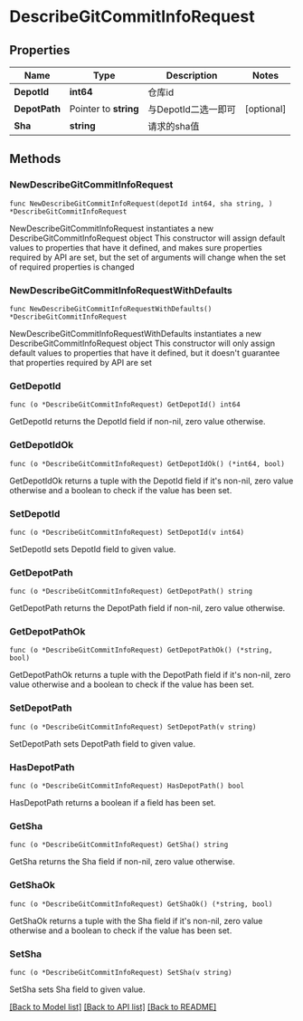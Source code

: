 # DescribeGitCommitInfoRequest

## Properties

Name | Type | Description | Notes
------------ | ------------- | ------------- | -------------
**DepotId** | **int64** | 仓库id | 
**DepotPath** | Pointer to **string** | 与DepotId二选一即可 | [optional] 
**Sha** | **string** | 请求的sha值 | 

## Methods

### NewDescribeGitCommitInfoRequest

`func NewDescribeGitCommitInfoRequest(depotId int64, sha string, ) *DescribeGitCommitInfoRequest`

NewDescribeGitCommitInfoRequest instantiates a new DescribeGitCommitInfoRequest object
This constructor will assign default values to properties that have it defined,
and makes sure properties required by API are set, but the set of arguments
will change when the set of required properties is changed

### NewDescribeGitCommitInfoRequestWithDefaults

`func NewDescribeGitCommitInfoRequestWithDefaults() *DescribeGitCommitInfoRequest`

NewDescribeGitCommitInfoRequestWithDefaults instantiates a new DescribeGitCommitInfoRequest object
This constructor will only assign default values to properties that have it defined,
but it doesn't guarantee that properties required by API are set

### GetDepotId

`func (o *DescribeGitCommitInfoRequest) GetDepotId() int64`

GetDepotId returns the DepotId field if non-nil, zero value otherwise.

### GetDepotIdOk

`func (o *DescribeGitCommitInfoRequest) GetDepotIdOk() (*int64, bool)`

GetDepotIdOk returns a tuple with the DepotId field if it's non-nil, zero value otherwise
and a boolean to check if the value has been set.

### SetDepotId

`func (o *DescribeGitCommitInfoRequest) SetDepotId(v int64)`

SetDepotId sets DepotId field to given value.


### GetDepotPath

`func (o *DescribeGitCommitInfoRequest) GetDepotPath() string`

GetDepotPath returns the DepotPath field if non-nil, zero value otherwise.

### GetDepotPathOk

`func (o *DescribeGitCommitInfoRequest) GetDepotPathOk() (*string, bool)`

GetDepotPathOk returns a tuple with the DepotPath field if it's non-nil, zero value otherwise
and a boolean to check if the value has been set.

### SetDepotPath

`func (o *DescribeGitCommitInfoRequest) SetDepotPath(v string)`

SetDepotPath sets DepotPath field to given value.

### HasDepotPath

`func (o *DescribeGitCommitInfoRequest) HasDepotPath() bool`

HasDepotPath returns a boolean if a field has been set.

### GetSha

`func (o *DescribeGitCommitInfoRequest) GetSha() string`

GetSha returns the Sha field if non-nil, zero value otherwise.

### GetShaOk

`func (o *DescribeGitCommitInfoRequest) GetShaOk() (*string, bool)`

GetShaOk returns a tuple with the Sha field if it's non-nil, zero value otherwise
and a boolean to check if the value has been set.

### SetSha

`func (o *DescribeGitCommitInfoRequest) SetSha(v string)`

SetSha sets Sha field to given value.



[[Back to Model list]](../README.md#documentation-for-models) [[Back to API list]](../README.md#documentation-for-api-endpoints) [[Back to README]](../README.md)


